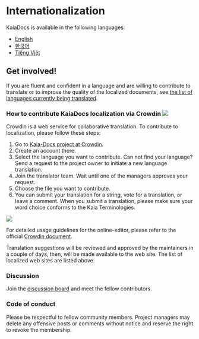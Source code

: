# Internationalization

KaiaDocs is available in the following languages:

- [English](https://docs.kaia.io/)
- [한국어](https://docs.kaia.io/ko/)
- [Tiếng Việt](https://docs.kaia.io/vi/)

## Get involved! <a href="#get-involved" id="get-involved"></a>

If you are fluent and confident in a language and are willing to contribute to translate or to improve the quality of the localized documents, see [the list of languages currently being translated](https://crowdin.com/project/kaia-docs).

### How to contribute KaiaDocs localization via Crowdin [![](https://badges.crowdin.net/kaia-docs/localized.svg)](https://crowdin.com/project/kaia-docs) <a href="#how-to-contribute-kaiadocs-localization-via-crowdin-crowdin-https-badges-crowd" id="how-to-contribute-kaiadocs-localization-via-crowdin-crowdin-https-badges-crowd"></a>

Crowdin is a web service for collaborative translation. To contribute to localization, please follow these steps:

1. Go to [Kaia-Docs project at Crowdin](https://crowdin.com/project/kaia-docs).
2. Create an account there.
3. Select the language you want to contribute. Can not find your language? Send a request to the project owner to initiate a new language translation.
4. Join the translator team. Wait until one of the managers approves your request.
5. Choose the file you want to contribute.
6. You can submit your translation for a string, vote for a translation, or leave a comment. When you submit a translation, please make sure your word choice conforms to the Kaia Terminologies.

![](/img/misc/crowdin-editor.png)

For detailed usage guidelines for the online-editor, please refer to the official [Crowdin document](https://support.crowdin.com/online-editor/).

Translation suggestions will be reviewed and approved by the maintainers in a couple of days, then, will be made available to the web site. The list of localized web sites are listed above.

### Discussion <a href="#discussion" id="discussion"></a>

Join the [discussion board](https://crowdin.com/project/kaia-docs/discussions) and meet the fellow contributors.

### Code of conduct <a href="#code-of-conduct" id="code-of-conduct"></a>

Please be respectful to fellow community members. Project managers may delete any offensive posts or comments without notice and reserve the right to revoke the membership.
